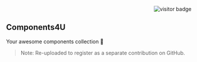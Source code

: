 <p align="right">
  <img src="https://visitor-badge.laobi.icu/badge?page_id=yasirunadeesha.components4u" alt="visitor badge"/>
</p>

## Components4U
Your awesome components collection 🚀

> Note: Re-uploaded to register as a separate contribution on GitHub.
